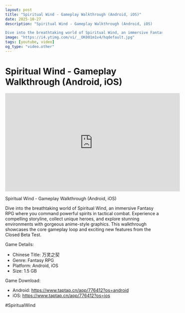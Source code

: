 ```yaml
---
layout: post
title: "Spiritual Wind - Gameplay Walkthrough (Android, iOS)"
date: 2025-10-27
description: "Spiritual Wind - Gameplay Walkthrough (Android, iOS)

Dive into the breathtaking world of Spiritual Wind, an immersive Fantasy RPG where you command pow..."
image: "https://i4.ytimg.com/vi/__OK001m1v4/hqdefault.jpg"
tags: [youtube, video]
og_type: "video.other"
---
```


<script type="application/ld+json">
{
  "@context": "http://schema.org",
  "@type": "VideoObject",
  "name": "Spiritual Wind - Gameplay Walkthrough (Android, iOS)",
  "description": "Spiritual Wind - Gameplay Walkthrough (Android, iOS)\n\nDive into the breathtaking world of Spiritual Wind, an immersive Fantasy RPG where you command powerful spirits in tactical combat. Experience a compelling storyline, collect unique heroes, and explore stunning environments with gorgeous anime-style graphics. This walkthrough showcases the core gameplay loop and exciting new features from the Closed Beta Test.\n\nGame Details:\n\n- Chinese Title: \u4e07\u7075\u4e4b\u5951\n- Genre: Fantasy RPG\n- Platform: Android, iOS\n- Size: 1.5 GB\n\nGame Download:\n\n- Android: https://www.taptap.cn/app/776412?os=android\n- iOS: https://www.taptap.cn/app/776412?os=ios\n\n#SpiritualWind",
  "thumbnailUrl": "https://i4.ytimg.com/vi/__OK001m1v4/hqdefault.jpg",
  "uploadDate": "2025-10-27T09:00:55",
  "embedUrl": "https://www.youtube.com/embed/__OK001m1v4",
  "publisher": {
    "@type": "Person",
    "name": "Celo Zaga"
  },
  "mainEntityOfPage": {
    "@type": "WebPage",
    "@id": "https://celozaga.github.io/2025/10/27/spiritual-wind---gameplay-walkthrough-(android,-ios)-__OK001m1v4.html"
  },
  "duration": "PT0M0S"
}
</script>

<script type="application/ld+json">
{
  "@context": "http://schema.org",
  "@type": "BlogPosting",
  "headline": "Spiritual Wind - Gameplay Walkthrough (Android, iOS)",
  "image": "https://i4.ytimg.com/vi/__OK001m1v4/hqdefault.jpg",
  "publisher": {
    "@type": "Person",
    "name": "Celo Zaga"
  },
  "url": "https://celozaga.github.io/2025/10/27/spiritual-wind---gameplay-walkthrough-(android,-ios)-__OK001m1v4.html",
  "datePublished": "2025-10-27T09:00:55",
  "dateCreated": "2025-10-27T09:00:55",
  "dateModified": "2025-10-27T09:00:55",
  "description": "Spiritual Wind - Gameplay Walkthrough (Android, iOS)\n\nDive into the breathtaking world of Spiritual Wind, an immersive Fantasy RPG where you command pow...",
  "author": {
    "@type": "Person",
    "name": "Celo Zaga"
  },
  "mainEntityOfPage": {
    "@type": "WebPage",
    "@id": "https://celozaga.github.io/2025/10/27/spiritual-wind---gameplay-walkthrough-(android,-ios)-__OK001m1v4.html"
  }
}
</script>

<h1 class="youtube-post-title">Spiritual Wind - Gameplay Walkthrough (Android, iOS)</h1>

<iframe width="560" height="315" src="https://www.youtube.com/embed/__OK001m1v4" class="youtube-post-embed" frameborder="0" allowfullscreen></iframe>

<p class="youtube-post-description">Spiritual Wind - Gameplay Walkthrough (Android, iOS)

Dive into the breathtaking world of Spiritual Wind, an immersive Fantasy RPG where you command powerful spirits in tactical combat. Experience a compelling storyline, collect unique heroes, and explore stunning environments with gorgeous anime-style graphics. This walkthrough showcases the core gameplay loop and exciting new features from the Closed Beta Test.

Game Details:

- Chinese Title: 万灵之契
- Genre: Fantasy RPG
- Platform: Android, iOS
- Size: 1.5 GB

Game Download:

- Android: https://www.taptap.cn/app/776412?os=android
- iOS: https://www.taptap.cn/app/776412?os=ios

#SpiritualWind</p>
